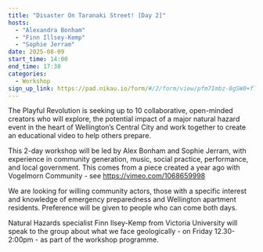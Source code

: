 ```yaml
---
title: "Disaster On Taranaki Street! [Day 2]"
hosts:
  - "Alexandra Bonham"
  - "Finn Illsey-Kemp"
  - "Sophie Jerram"
date: 2025-08-09
start_time: 14:00
end_time: 17:30
categories:
  - Workshop
sign_up_link: https://pad.nikau.io/form/#/2/form/view/pfm7Imbz-8gSW0+fT4o3vwH+9alDWwZQMxCDSSqaqbQ/
---
```


The Playful Revolution is seeking up to 10 collaborative, open-minded creators
who will explore, the potential impact of a major natural hazard event in the
heart of Wellington’s Central City and work together to create an educational
video to help others prepare.

This 2-day workshop will be led by Alex Bonham and Sophie Jerram, with
experience in community generation, music, social practice, performance, and
local government.  This comes from a piece created a year ago with Vogelmorn
Community - see https://vimeo.com/1068659998

We are looking for willing community actors, those with a specific interest and
knowledge of emergency preparedness and Wellington apartment residents.
Preference will be given to people who can come both days.

Natural Hazards specialist Finn Ilsey-Kemp from Victoria University will speak
to the group about what we face geologically - on Friday 12.30-2:00pm - as part
of the workshop programme.
